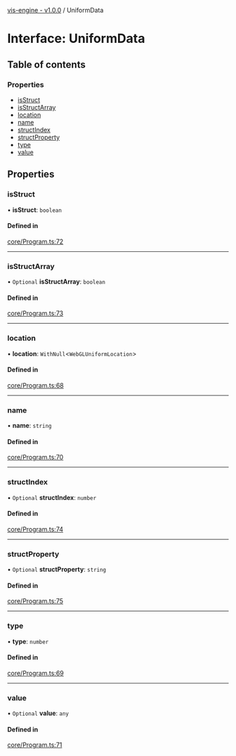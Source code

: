 [vis-engine - v1.0.0](../index.md) / UniformData

# Interface: UniformData

## Table of contents

### Properties

- [isStruct](UniformData.md#isstruct)
- [isStructArray](UniformData.md#isstructarray)
- [location](UniformData.md#location)
- [name](UniformData.md#name)
- [structIndex](UniformData.md#structindex)
- [structProperty](UniformData.md#structproperty)
- [type](UniformData.md#type)
- [value](UniformData.md#value)

## Properties

### isStruct

• **isStruct**: `boolean`

#### Defined in

[core/Program.ts:72](https://github.com/sakitam-gis/vis-engine/blob/master/src/core/Program.ts?at&#x3D;b650957#line&#x3D;72)

___

### isStructArray

• `Optional` **isStructArray**: `boolean`

#### Defined in

[core/Program.ts:73](https://github.com/sakitam-gis/vis-engine/blob/master/src/core/Program.ts?at&#x3D;b650957#line&#x3D;73)

___

### location

• **location**: `WithNull`<`WebGLUniformLocation`\>

#### Defined in

[core/Program.ts:68](https://github.com/sakitam-gis/vis-engine/blob/master/src/core/Program.ts?at&#x3D;b650957#line&#x3D;68)

___

### name

• **name**: `string`

#### Defined in

[core/Program.ts:70](https://github.com/sakitam-gis/vis-engine/blob/master/src/core/Program.ts?at&#x3D;b650957#line&#x3D;70)

___

### structIndex

• `Optional` **structIndex**: `number`

#### Defined in

[core/Program.ts:74](https://github.com/sakitam-gis/vis-engine/blob/master/src/core/Program.ts?at&#x3D;b650957#line&#x3D;74)

___

### structProperty

• `Optional` **structProperty**: `string`

#### Defined in

[core/Program.ts:75](https://github.com/sakitam-gis/vis-engine/blob/master/src/core/Program.ts?at&#x3D;b650957#line&#x3D;75)

___

### type

• **type**: `number`

#### Defined in

[core/Program.ts:69](https://github.com/sakitam-gis/vis-engine/blob/master/src/core/Program.ts?at&#x3D;b650957#line&#x3D;69)

___

### value

• `Optional` **value**: `any`

#### Defined in

[core/Program.ts:71](https://github.com/sakitam-gis/vis-engine/blob/master/src/core/Program.ts?at&#x3D;b650957#line&#x3D;71)

